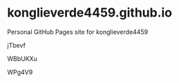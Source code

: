 # konglieverde4459.github.io
Personal GitHub Pages site for konglieverde4459




























jTbevf


WBbUKXu

WPg4V9
